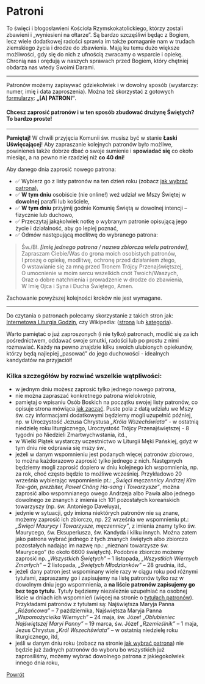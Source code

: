 # Patroni
To święci i błogosławieni Kościoła Rzymskokatolickiego, którzy zostali zbawieni i „wyniesieni na ołtarze”. Są bardzo szczęśliwi będąc z Bogiem, lecz wiele dodatkowej radości sprawia im także pomaganie nam w trudach ziemskiego życia i drodze do zbawienia. Mają ku temu dużo większe możliwości, gdy się do nich z ufnością zwracamy o wsparcie i opiekę. Chronią nas i orędują w naszych sprawach przed Bogiem, który chętniej obdarza nas wtedy Swoimi Darami.

---
Patronów możemy zapisywać gdziekolwiek i w dowolny sposób (wystarczy: numer, imię i data zaproszenia). Można też skorzystać z gotowych [formularzy](wszystkie_materialy_do_pobrania.md): **„[A] PATRONI”**.

#### Chcesz zaprosić patronów i w ten sposób zbudować drużynę Świętych? To bardzo proste!

---
**Pamiętaj!** W chwili przyjęcia Komunii św. musisz być w stanie **Łaski Uświęcającej**! Aby zapraszanie kolejnych patronów było możliwe, powinieneś także dobrze dbać o swoje sumienie i **spowiadać się** co około miesiąc, a na pewno nie rzadziej niż **co 40 dni**!

Aby danego dnia zaprosić nowego patrona:
- ✅ Wybierz go z listy patronów na ten dzień roku (zobacz [jak wybrać patrona](jak_wybrac_patrona_tytul_patrona_lub_swieto.md)),
- ✅ **W tym dniu** osobiście (nie online!) weź udział we Mszy Świętej w **dowolnej** parafii lub kościele,
- ✅ **W tym dniu** przyjmij godnie Komunię Świętą w dowolnej intencji – fizycznie lub duchowo,
- ✅ Przeczytaj jakąkolwiek notkę o wybranym patronie opisującą jego życie i działalność, aby go lepiej poznać,
- ✅ Odmów następującą modlitwę do wybranego patrona:

> Św./Bł. _**[imię jednego patrona / nazwa zbiorcza wielu patronów]**_,  
> Zapraszam Ciebie/Was do grona moich osobistych patronów,  
> I proszę o opiekę, modlitwę, ochronę przed działaniem złego,  
> O wstawianie się za mną przed Tronem Trójcy Przenajświętszej,  
> O umocnienie w moim sercu wszelkich cnót Twoich/Waszych,  
> Oraz o dobre natchnienia i prowadzenie w drodze do zbawienia,  
> W Imię Ojca i Syna i Ducha Świętego, Amen.

Zachowanie powyższej kolejności kroków nie jest wymagane.

---
Do czytania o patronach polecamy skorzystanie z takich stron jak: [Internetowa Liturgia Godzin](https://brewiarz.pl/czytelnia/swieci/index.php3), czy Wikipedia: ([strona](https://pl.wikipedia.org/wiki/%C5%9Awi%C4%99ci_i_b%C5%82ogos%C5%82awieni_Ko%C5%9Bcio%C5%82a_katolickiego) lub [kategoria](https://pl.wikipedia.org/wiki/Kategoria:%C5%9Awi%C4%99ci_katoliccy)).

Warto pamiętać o już zaproszonych (i nie tylko) patronach, modlić się za ich pośrednictwem, oddawać swoje smutki, radości lub po prostu z nimi rozmawiać. Każdy na pewno znajdzie kilku swoich ulubionych opiekunów, którzy będą najlepiej „pasować” do jego duchowości - idealnych kandydatów na przyjaciół!

### Kilka szczegółów by rozwiać wszelkie wątpliwości:
- w jednym dniu możesz zaprosić tylko jednego nowego patrona,
- nie można zapraszać konkretnego patrona wielokrotnie,
- pamiętaj o wpisaniu Osób Boskich na początku swojej listy patronów, co opisuje strona mówiąca [jak zacząć](jak_zaczac.md). Puste pola z datą udziału we Mszy św. czy informacjami dodatkowymi będziemy mogli uzupełnić później, np. w Uroczystość Jezusa Chrystusa _„Króla Wszechświata”_ - w ostatnią niedzielę roku liturgicznego, Uroczystość Trójcy Przenajświętszej - 8 tygodni po Niedzieli Zmartwychwstania, itd.,
- w Wielki Piątek wystarczy uczestnictwo w Liturgii Męki Pańskiej, gdyż w tym dniu nie odprawia się mszy św.,
- jeżeli w danym wspomnieniu jest podanych więcej patronów zbiorowo, to można każdorazowo zaprosić tylko jednego z nich. Następnych będziemy mogli zaprosić dopiero w dniu kolejnego ich wspomnienia, np. za rok, choć często będzie to możliwe wcześniej. Przykładowo 20 września wybierając wspomnienie pt.: _„Święci męczennicy Andrzej Kim Tae-gŏn, prezbiter, Paweł Chŏng Ha-sang i Towarzysze”_, można zaprosić albo wspomnianego owego Andrzeja albo Pawła albo jednego dowolnego ze znanych z imienia ich 101 pozostałych koreańskich towarzyszy (np. św. Antoniego Daveluya),
- jedynie w sytuacji, gdy imiona niektórych patronów nie są znane, możemy zaprosić ich zbiorczo, np. 22 września we wspomnieniu pt.: _„Święci Maurycy i Towarzysze, męczennicy”_, z imienia znamy tylko św. Maurycego, św. Eksuperiusza, św. Kandyda i kilku innych. Można zatem jako patrona wybrać jednego z tych znanych świętych albo zbiorczo pozostałych nadając im nazwę np.: „nieznani towarzysze św. Maurycego” (to około 6600 świętych). Podobnie zbiorczo możemy zaprosić np. _„Wszystkich Świętych”_ – 1 listopada, _„Wszystkich Wiernych Zmarłych”_ – 2 listopada, _„Świętych Młodzianków”_ – 28 grudnia, itd.,
- jeżeli dany patron jest wspominany wiele razy w ciągu roku pod różnymi tytułami, zapraszamy go i zapisujemy na listę patronów tylko raz w dowolnym dniu jego wspomnienia, a **na liście patronów zapisujemy go bez tego tytułu**. Tytuły będziemy niezależnie uzupełniać na osobnej liście w dniach ich wspomnień (więcej na stronie o [tytułach patronów](tytuly_patronow.md)). Przykładami patronów z tytułami są: Najświętsza Maryja Panna _„Różańcowa”_ – 7 października, Najświętsza Maryja Panna _„Wspomożycielka Wiernych”_ – 24 maja, św. Józef _„Oblubieniec Najświętszej Maryi Panny”_ – 19 marca, św. Józef _„Rzemieślnik”_ – 1 maja, Jezus Chrystus _„Król Wszechświata”_ – w ostatnią niedzielę roku liturgicznego, itd,
- jeśli w danym dniu roku (zobacz na stronie [jak wybrać patrona](jak_wybrac_patrona_tytul_patrona_lub_swieto.md)) nie będzie już żadnych patronów do wyboru bo wszystkich już zaprosiliśmy, możemy wybrać dowolnego patrona z jakiegokolwiek innego dnia roku,

[Powrót](index.md)
